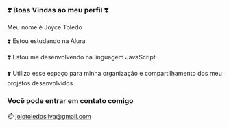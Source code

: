  ### ❣️ Boas Vindas ao meu perfil ❣️
 
 Meu nome é Joyce Toledo 
 
❣️ Estou estudando na Alura

❣️ Estou me desenvolvendo na linguagem JavaScript


❣️ Utilizo esse espaço para minha organização e compartilhamento dos meu projetos desenvolvidos

 ### Você pode entrar em contato comigo 

📫 jojotoledosilva@gmail.com
